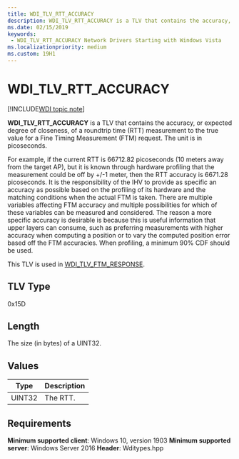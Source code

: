 ```yaml
---
title: WDI_TLV_RTT_ACCURACY
description: WDI_TLV_RTT_ACCURACY is a TLV that contains the accuracy, or expected degree of closeness, of a roundtrip time (RTT) measurement to the true value for a Fine Timing Measurement (FTM) request.
ms.date: 02/15/2019
keywords:
 - WDI_TLV_RTT_ACCURACY Network Drivers Starting with Windows Vista
ms.localizationpriority: medium
ms.custom: 19H1
---
```


# WDI_TLV_RTT_ACCURACY

[!INCLUDE[WDI topic note](../includes/wdi-version-warning.md)]

**WDI_TLV_RTT_ACCURACY** is a TLV that contains the accuracy, or expected degree of closeness, of a roundtrip time (RTT) measurement to the true value for a Fine Timing Measurement (FTM) request. The unit is in picoseconds.

For example, if the current RTT is 66712.82 picoseconds (10 meters away from the target AP), but it is known through hardware profiling that the measurement could be off by +/-1 meter, then the RTT accuracy is 6671.28 picoseconds. It is the responsibility of the IHV to provide as specific an accuracy as possible based on the profiling of its hardware and the matching conditions when the actual FTM is taken. There are multiple variables affecting FTM accuracy and multiple possibilities for which of these variables can be measured and considered. The reason a more specific accuracy is desirable is because this is useful information that upper layers can consume, such as preferring measurements with higher accuracy when computing a position or to vary the computed position error based off the FTM accuracies. When profiling, a minimum 90% CDF should be used. 

This TLV is used in [WDI_TLV_FTM_RESPONSE](wdi-tlv-ftm-response.md).

## TLV Type

0x15D

## Length

The size (in bytes) of a UINT32.

## Values

| Type | Description |
| --- | --- |
| UINT32 | The RTT. |

## Requirements

**Minimum supported client**: Windows 10, version 1903
**Minimum supported server**: Windows Server 2016
**Header**: Wditypes.hpp
